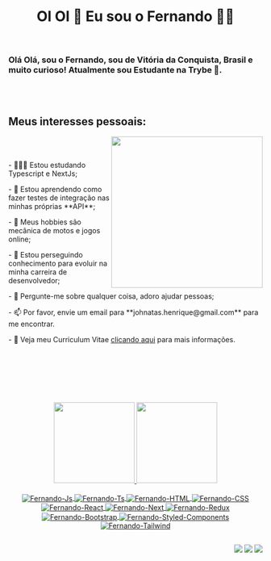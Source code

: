 <h1 align='center'>
  OI OI 👋 Eu sou o Fernando 👨‍💻
</h1>
<br />
  <h3>Olá Olá, sou o Fernando, sou de Vitória da Conquista, Brasil e muito curioso! Atualmente sou Estudante na Trybe 🚀.</h3>
<br />
<br />
<h2>Meus interesses pessoais:</h2>

  <img align="right" src="https://i.ibb.co/7gKMpKw/18123-developer.gif" width="300px">

<br />
<br />
<p>- 👨🏽‍💻 Estou estudando Typescript e NextJs;</p>
<p>- 🌱 Estou aprendendo como fazer testes de integração nas minhas próprias **API**;</p>
<p>- 🤔 Meus hobbies são mecânica de motos e jogos online;</p>
<p>- 💼 Estou perseguindo conhecimento para evoluir na minha carreira de desenvolvedor;</p>
<p>- 💬 Pergunte-me sobre qualquer coisa, adoro ajudar pessoas;</p>
<p>- 📫 Por favor, envie um email para **johnatas.henrique@gmail.com** para me encontrar.</p>
<p>- 📝 Veja meu Curriculum Vitae <a href="https://gitconnected.com/johnatas-henrique/resume" target="_blank">clicando aqui</a> para mais informações.</p>

<br />
<br />
<br />
<br />
<br />
<br />
 <div align=center>
  <a href="https://github.com/cifernando">
  <img height="160em" src="https://github-readme-stats.vercel.app/api?username=cifernando&show_icons=true&title_color=FFF&text_color=FFF&icon_color=FFF&bg_color=45,B3BDCC,8596AD,52637A"/>
  <img height="160em" src="https://github-readme-stats.vercel.app/api/top-langs/?username=cifernando&layout=compact&title_color=FFF&text_color=FFF&icon_color=FFF&bg_color=45,B3BDCC,8596AD,52637A"/>
</div>
<div align=center style="display: inline_block"><br>
  <img align="center" alt="Fernando-Js" src="https://img.shields.io/badge/JavaScript-323330?style=for-the-badge&logo=javascript&logoColor=F7DF1E">
  <img align="center" alt="Fernando-Ts" src="https://img.shields.io/badge/TypeScript-007ACC?style=for-the-badge&logo=typescript&logoColor=white">
  <img align="center" alt="Fernando-HTML" src="https://img.shields.io/badge/HTML5-E34F26?style=for-the-badge&logo=html5&logoColor=white">
  <img align="center" alt="Fernando-CSS" src="https://img.shields.io/badge/CSS3-1572B6?style=for-the-badge&logo=css3&logoColor=white">
  <img align="center" alt="Fernando-React" src="https://img.shields.io/badge/React-20232A?style=for-the-badge&logo=react&logoColor=61DAFB">
  <img align="center" alt="Fernando-Next" src="https://img.shields.io/badge/next.js-000000?style=for-the-badge&logo=nextdotjs&logoColor=white">
  <img align="center" alt="Fernando-Redux" src="https://img.shields.io/badge/Redux-593D88?style=for-the-badge&logo=redux&logoColor=white">
  <img align="center" alt="Fernando-Bootstrap" src="https://img.shields.io/badge/Bootstrap-563D7C?style=for-the-badge&logo=bootstrap&logoColor=white">
  <img align="center" alt="Fernando-Styled-Components" src="https://img.shields.io/badge/styled--components-DB7093?style=for-the-badge&logo=styled-components&logoColor=white">
  <img align="center" alt="Fernando-Tailwind" src="https://img.shields.io/badge/Tailwind_CSS-38B2AC?style=for-the-badge&logo=tailwind-css&logoColor=white">
</div>
  
  ##
 
<div align=right> 
  <a href="https://instagram.com/fernando_n_o" target="_blank"><img src="https://img.shields.io/badge/-Instagram-%23E4405F?style=for-the-badge&logo=instagram&logoColor=white" target="_blank"></a>
  <a href = "mailto:nando.no@outlook.com"><img src="https://img.shields.io/badge/-Outlook-%23333?style=for-the-badge&logo=gmail&logoColor=white" target="_blank"></a>
  <a href="https://www.linkedin.com/in/fernando-nascimento-oliveira/" target="_blank"><img src="https://img.shields.io/badge/-LinkedIn-%230077B5?style=for-the-badge&logo=linkedin&logoColor=white" target="_blank"></a>  
</div>
